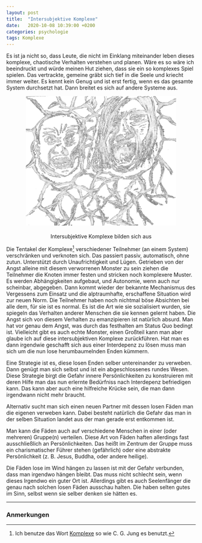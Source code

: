 ```yaml
---
layout: post
title:  "Intersubjektive Komplexe"
date:   2020-10-08 10:39:00 +0200
categories: psychologie
tags: Komplexe
---
```


Es ist ja nicht so, dass Leute, die nicht im Einklang miteinander leben dieses komplexe, chaotische Verhalten verstehen und planen. Wäre es so wäre ich beeindruckt und würde meinen Hut ziehen, dass sie ein so komplexes Spiel spielen. 
Das vertrackte, gemeine gräbt sich tief in die Seele und kriecht immer weiter. Es kennt kein Genug und ist erst fertig, wenn es das gesamte System durchsetzt hat. Dann breitet es sich auf andere Systeme aus. 

<figure>
  <img class="marginauto" src='/assets/images/intersubjektive_komplexe.png' width="400" style="background:none ; border:none; box-shadow:none"/>
  <figcaption>Intersubjektive Komplexe bilden sich aus</figcaption>
</figure> 

<style>
.marginauto {
    margin: 10px auto 20px;
    display: block;
}
figcaption {
  text-align: center;
}
</style>

Die Tentakel der Komplexe[^1] verschiedener Teilnehmer (an einem System) verschränken und verknoten sich. Das passiert passiv, automatisch, ohne zutun. Unterstützt durch Unaufrichtigkeit und Lügen. Getrieben von der Angst alleine mit diesem verworrenen Monster zu sein ziehen die Teilnehmer die Knoten immer festen und stricken noch komplexere Muster. Es werden Abhängigkeiten aufgebaut, und Autonomie, wenn auch nur scheinbar, abgegeben.
Dann kommt wieder der bekannte Mechanismus des Vergessens zum Einsatz und die alptraumhafte, erschaffene Situation wird zur neuen Norm. Die Teilnehmer haben noch nichtmal böse Absichten bei alle dem, für sie ist es normal. Es ist die Art wie sie sozialisiert wurden, sie spiegeln das Verhalten anderer Menschen die sie kennen gelernt haben.
Die Angst sich von diesem Verhalten zu emanzipieren ist natürlich absurd. Man hat vor genau dem Angst, was durch das festhalten am Status Quo bedingt ist. Vielleicht gibt es auch echte Monster, einen Großteil kann man aber glaube ich auf diese intersubjektiven Komplexe zurückführen.
Hat man es dann irgendwie geschafft sich aus einer Interdepenz zu lösen muss man sich um die nun lose herumbaumelnden Enden kümmern. 

Eine Strategie ist es, diese losen Enden selber untereinander zu verweben. Dann genügt man sich selbst und ist ein abgeschlossenes rundes Wesen. Diese Strategie birgt die Gefahr innere Persönlichkeiten zu konstruieren mit deren Hilfe man das nun erlernte Bedürfniss nach Interdepenz befriedigen kann. Das kann aber auch eine hilfreiche Krücke sein, die man dann irgendwann nicht mehr braucht. 

Alternativ sucht man sich einen neuen Partner mit dessen losen Fäden man die eigenen verweben kann. Dabei besteht natürlich die Gefahr das man in der selben Situation landet aus der man gerade erst entkommen ist. 

Man kann die Fäden auch auf verschiedene Menschen in einer (oder mehreren) Gruppe(n) verteilen. Diese Art von Fäden haften allerdings fast ausschließlich an Persönlichkeiten. Das heißt im Zentrum der Gruppe muss ein charismatischer Führer stehen (gefährlich) oder eine abstrakte Persönlichkeit (z. B. Jesus, Buddha, oder andere heilige).

Die Fäden lose im Wind hängen zu lassen ist mit der Gefahr verbunden, dass man irgendwo hängen bleibt. Das muss nicht schlecht sein, wenn dieses Irgendwo ein guter Ort ist. Allerdings gibt es auch Seelenfänger die genau nach solchen losen Fäden ausschau halten. Die haben selten gutes im Sinn, selbst wenn sie selber denken sie hätten es.

[^1]: Ich benutze das Wort [Komplexe](https://de.wikipedia.org/wiki/Komplex_(Psychologie) "Komplexe") so wie C. G. Jung es benutzt.

------------------------
### Anmerkungen





